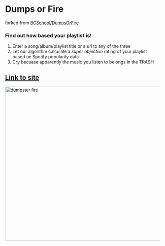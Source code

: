# Dumps or Fire

forked from [BCSchool/DumpsOrFire](https://github.com/BCSchool/DumpsOrFire)
### Find out how based your playlist is!

1. Enter a song/album/playlist title or a url to any of the three
2. Let our algorithm calculate a *super objective* rating of your playlist based on Spotify popularity data
3. Cry becuase apparently the music you listen to belongs in the TRASH 

## [Link to site](https://jolman.pythonanywhere.com/) 

<img src="https://languagelog.ldc.upenn.edu/myl/DumpsterFire2.jpg" width="600" height="500" alt="dumpster fire">
